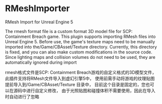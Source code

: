 # RMeshImporter
 RMesh Import for Unreal Engine 5
 
 The rmesh format file is a custom format 3D model file for SCP: Containment Breach game. 
 This plugin supports importing RMesh files into Unreal Engine 5. 
 Before use, the game's texture maps need to be manually imported into the/Game/CBAsset/Texture directory. 
 Currently, this directory is fixed, and you can also make custom modifications in the source code. 
 Since lighting maps and collision volumes do not need to be used, 
 they are automatically ignored during import



rmesh格式文件是SCP: Containment Breach游戏的自定义格式的3D模型文件，
此插件支持将RMesh文件导入到虚幻引擎5中，
使用前需手动将游戏的纹理贴图提前导入到/Game/CBAsset/Texture 目录中，
目前这个目录是固定的，您也可以在源码中进行自定义修改，
由于光照贴图和碰撞体积不需要使用，因此在导入时自动进行了忽略